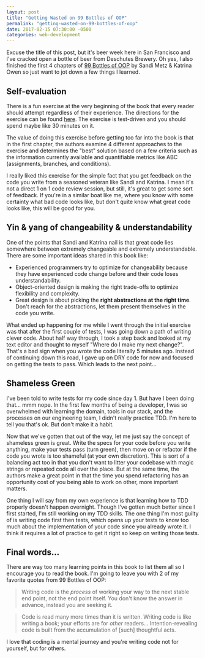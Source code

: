 ```yaml
---
layout: post
title: "Getting Wasted on 99 Bottles of OOP"
permalink: "getting-wasted-on-99-bottles-of-oop"
date: 2017-02-15 07:30:00 -0500
categories: web-development
---
```


Excuse the title of this post, but it's beer week here in San
Francisco and I've cracked open a bottle of beer from Deschutes Brewery.
Oh yes, I also finished the first 4 chapters of [99 Bottles of OOP](https://www.sandimetz.com/99bottles/) by
Sandi Metz & Katrina Owen so just want to jot down a few things I
learned.

## Self-evaluation
There is a fun exercise at the very beginning of the book that every
reader should attempt regardless of their experience. The directions for
the exercise can be found [here](https://www.sandimetz.com/99bottles/sample/#appendix-exercise).
The exercise is test-driven and you should spend maybe like 30 minutes
on it.

The value of doing this exercise before getting too far into the book is
that in the first chapter, the authors examine 4 different approaches to
the exercise and determines the "best" solution based on a few criteria
such as the information currently available and quantifiable metrics
like ABC (assignments, branches, and conditions).

I really liked this exercise for the simple fact that you get feedback
on the code you write from a seasoned veteran like Sandi and Katrina. I
mean it's not a direct 1 on 1 code review session, but still, it's great
to get some sort of feedback. If you're in a similar boat like me, where
you know with some certainty what bad code looks like, but don't quite
know what great code looks like, this will be good for you.

## Yin & yang of changeability & understandability
One of the points that Sandi and Katrina nail is that great code lies
somewhere between extremely changeable and extremely understandable.
There are some important ideas shared in this book like:

- Experienced programmers try to optimize for changeability because they have experienced code change before and their code loses understandability.
- Object-oriented design is making the right trade-offs to optimize
  flexibility and complexity.
- Great design is about picking the **right abstractions at the right time**. Don't reach for the abstractions, let them present themselves in the code you write.

What ended up happening for me while I went through the initial exercise
was that after the first couple of tests, I was going down a path of
writing clever code. About half way through, I took a step back and
looked at my text editor and thought to myself "Where do I make my next
change?". That's a bad sign when you wrote the code literally 5 minutes
ago. Instead of continuing down this road, I gave up on DRY code for now
and focused on getting the tests to pass. Which leads to the next point...

## Shameless Green
I've been told to write tests for my code since day 1. But have I
been doing that... mmm nope. In the first few months of being a
developer, I was so overwhelmed with learning the domain, tools in our
stack, and the processes on our engineering team, I didn't really
practice TDD. I'm here to tell you that's ok. But don't make it a habit.

Now that we've gotten that out of the way, let me just say the concept
of shameless green is great. Write the specs for your code before you
write anything, make your tests pass (turn green), then move on or
refactor if the code you wrote is too shameful (at your own discretion).
This is sort of a balancing act too in that you don't want to litter
your codebase with magic strings or repeated code all over the place.
But at the same time, the authors make a great point in that the time
you spend refactoring has an opportunity cost of you being able to work
on other, more important matters.

One thing I will say from my own experience is that learning how to TDD
properly doesn't happen overnight. Though I've gotten much better since
I first started, I'm still working on my TDD skills. The one thing I'm
most guilty of is writing code first then tests, which opens up your
tests to know too much about the implementation of your code since you
already wrote it. I think it requires a lot of practice to get it right
so keep on writing those tests.

## Final words...
There are way too many learning points in this book to list them all so
I encourage you to read the book. I'm going to leave you with 2 of my
favorite quotes from 99 Bottles of OOP:

> Writing code is the *process* of working your way to the next stable end point, not the end point itself. You don't know the answer in advance, instead you are seeking it.

> Code is read many more times than it is written. Writing code is like writing a book; your efforts are for *other* readers... Intention-revealing code is built from the accumulation of [such] thoughtful acts.

I love that coding is a mental journey and you're writing code not for
yourself, but for others.

